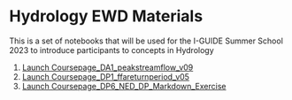# Hydrology EWD Materials

This is a set of notebooks that will be used for the I-GUIDE Summer School 2023 to introduce participants to concepts in Hydrology

1. [Launch Coursepage_DA1_peakstreamflow_v09](https://www.iguide.geoedf.org/hub/user-redirect/git-pull?repo=https%3A%2F%2Fgithub.com%2FI-GUIDE%2Fhydroewd&urlpath=lab%2Ftree%2Fhydroewd%2FCoursepage_DA1_peakstreamflow_v09.ipynb+&branch=main)
2. [Launch Coursepage_DP1_ffareturnperiod_v05](https://www.iguide.geoedf.org/hub/user-redirect/git-pull?repo=https%3A%2F%2Fgithub.com%2FI-GUIDE%2Fhydroewd&urlpath=lab%2Ftree%2Fhydroewd%2FCoursepage_DP1_ffareturnperiod_v05.ipynb+&branch=main)
3. [Launch Coursepage_DP6_NED_DP_Markdown_Exercise](https://www.iguide.geoedf.org/hub/user-redirect/git-pull?repo=https%3A%2F%2Fgithub.com%2FI-GUIDE%2Fhydroewd&urlpath=lab%2Ftree%2Fhydroewd%2FCoursepage_DP6_NED_DP_Markdown_Exercise.ipynb+&branch=main)
